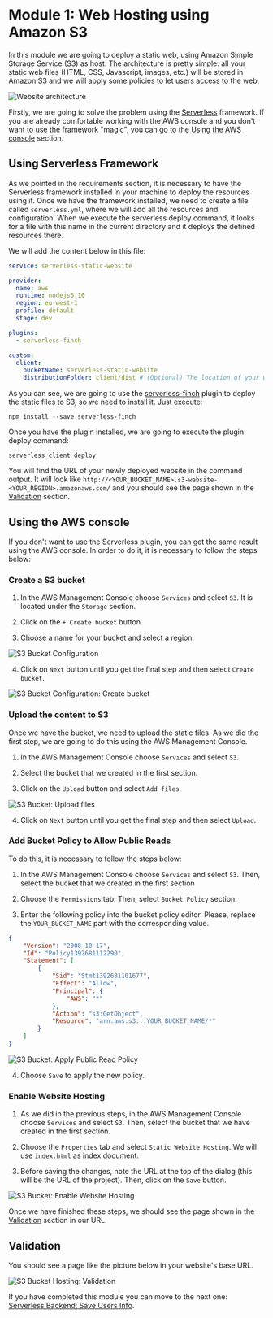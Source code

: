 # Module 1: Web Hosting using Amazon S3

In this module we are going to deploy a static web, using Amazon Simple Storage Service (S3) as host.
The architecture is pretty simple: all your static web files (HTML, CSS, Javascript, images, etc.) will be stored in Amazon S3 and we will apply some policies to let users access to the web.

![Website architecture](./images/architecture.png)

Firstly, we are going to solve the problem using the [Serverless](https://serverless.com/) framework. If you are already comfortable working with the AWS console and you don't want to use the framework "magic", you can go to the [Using the AWS console](#using-the-aws-console) section.

## Using Serverless Framework

As we pointed in the requirements section, it is necessary to have the Serverless framework installed in your machine to deploy the resources using it. Once we have the framework installed, we need to create a file called `serverless.yml`, where we will add all the resources and configuration. When we execute the serverless deploy command, it looks for a file with this name in the current directory and it deploys the defined resources there.

We will add the content below in this file:

```yaml
service: serverless-static-website

provider:
  name: aws
  runtime: nodejs6.10
  region: eu-west-1
  profile: default
  stage: dev

plugins:
  - serverless-finch

custom:
  client:
    bucketName: serverless-static-website
    distributionFolder: client/dist # (Optional) The location of your website. Default: client/dist
```

As you can see, we are going to use the [serverless-finch](https://github.com/fernando-mc/serverless-finch) plugin to deploy the static files to S3, so we need to install it. Just execute:

```
npm install --save serverless-finch
```

Once you have the plugin installed, we are going to execute the plugin deploy command:

```
serverless client deploy
```

You will find the URL of your newly deployed website in the command output. It will look like `http://<YOUR_BUCKET_NAME>.s3-website-<YOUR_REGION>.amazonaws.com/` and you should see the page shown in the [Validation](#validation) section.

## Using the AWS console

If you don't want to use the Serverless plugin, you can get the same result using the AWS console. In order to do it, it is necessary to follow the steps below:

### Create a S3 bucket

1. In the AWS Management Console choose `Services` and select `S3`. It is located under the `Storage` section.

2. Click on the `+ Create bucket` button.

3. Choose a name for your bucket and select a region.

![S3 Bucket Configuration](./images/s3_bucket_config.png)

4. Click on `Next` button until you get the final step and then select `Create bucket`.

![S3 Bucket Configuration: Create bucket](./images/s3_bucket_config_2.png)


### Upload the content to S3

Once we have the bucket, we need to upload the static files. As we did the first step, we are going to do this using the AWS Management Console.

1. In the AWS Management Console choose `Services` and select `S3`.

2. Select the bucket that we created in the first section.

3. Click on the `Upload` button and select `Add files`.

![S3 Bucket: Upload files](./images/s3_config_upload.png)

4. Click on `Next` button until you get the final step and then select `Upload`.

### Add Bucket Policy to Allow Public Reads

To do this, it is necessary to follow the steps below:

1. In the AWS Management Console choose `Services` and select `S3`. Then, select the bucket that we created in the first section

2. Choose the `Permissions` tab. Then, select `Bucket Policy` section.

3. Enter the following policy into the bucket policy editor. Please, replace the `YOUR_BUCKET_NAME` part with the corresponding value.

```json
{
    "Version": "2008-10-17",
    "Id": "Policy1392681112290",
    "Statement": [
        {
            "Sid": "Stmt1392681101677",
            "Effect": "Allow",
            "Principal": {
                "AWS": "*"
            },
            "Action": "s3:GetObject",
            "Resource": "arn:aws:s3:::YOUR_BUCKET_NAME/*"
        }
    ]
}
```

![S3 Bucket: Apply Public Read Policy](./images/s3_config_policy.png)

4. Choose `Save` to apply the new policy.

### Enable Website Hosting

1. As we did in the previous steps, in the AWS Management Console choose `Services` and select `S3`. Then, select the bucket that we have created in the first section.

2. Choose the `Properties` tab and select `Static Website Hosting`. We will use `index.html` as index document.

3. Before saving the changes, note the URL at the top of the dialog (this will be the URL of the project). Then, click on the `Save` button.

![S3 Bucket: Enable Website Hosting](./images/s3_config_hosting.png)


Once we have finished these steps, we should see the page shown in the [Validation](#validation) section in our URL.

## Validation

You should see a page like the picture below in your website's base URL.

![S3 Bucket Hosting: Validation](./images/s3_host_validation.png)

If you have completed this module you can move to the next one: [Serverless Backend: Save Users Info](../2-serverless-backend-save-users).

